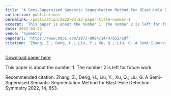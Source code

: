 ```yaml
---
title: "A Semi-Supervised Semantic Segmentation Method for Blast-Hole Detection"
collection: publications
permalink: /publication/2022-03-23-paper-title-number-1
excerpt: 'This paper is about the number 1. The number 2 is left for future work.'
date: 2022-03-23
venue: 'Symmetry'
paperurl: 'https://www.mdpi.com/2073-8994/14/4/653/pdf'
citation: 'Zhang, Z.; Deng, H.; Liu, Y.; Xu, Q.; Liu, G. A Semi-Supervised Semantic Segmentation Method for Blast-Hole Detection. Symmetry 2022, 14, 653.'
---
```


<a href='https://www.mdpi.com/2073-8994/14/4/653/pdf'>Download paper here</a>

This paper is about the number 1. The number 2 is left for future work.

Recommended citation: Zhang, Z.; Deng, H.; Liu, Y.; Xu, Q.; Liu, G. A Semi-Supervised Semantic Segmentation Method for Blast-Hole Detection. Symmetry 2022, 14, 653.
